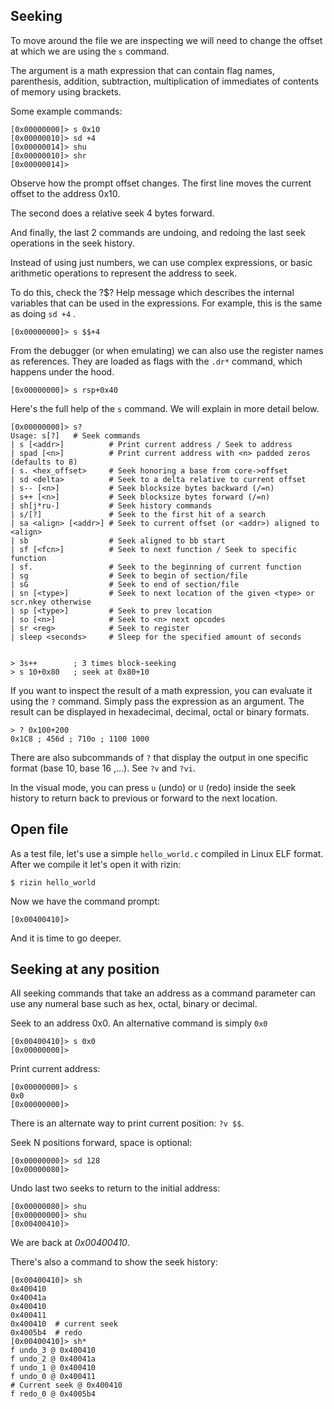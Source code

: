 ## Seeking

To move around the file we are inspecting we will need to change the offset at which we are using the `s` command.

The argument is a math expression that can contain flag names, parenthesis, addition, subtraction, multiplication of immediates of contents of memory using brackets.

Some example commands:

```
[0x00000000]> s 0x10
[0x00000010]> sd +4
[0x00000014]> shu
[0x00000010]> shr
[0x00000014]>
```

Observe how the prompt offset changes. The first line moves the current offset to the address 0x10.

The second does a relative seek 4 bytes forward.

And finally, the last 2 commands are undoing, and redoing the last seek operations in the seek history.

Instead of using just numbers, we can use complex expressions, or basic arithmetic operations to represent the address to seek.

To do this, check the ?$? Help message which describes the internal variables that can be used in the expressions. For example, this is the same as doing `sd +4` .

```
[0x00000000]> s $$+4
```

From the debugger (or when emulating) we can also use the register names as references. They are loaded as flags with the `.dr*` command, which happens under the hood.

```
[0x00000000]> s rsp+0x40
```

Here's the full help of the `s` command. We will explain in more detail below.

```
[0x00000000]> s?
Usage: s[?]   # Seek commands
| s [<addr>]          # Print current address / Seek to address
| spad [<n>]          # Print current address with <n> padded zeros (defaults to 8)
| s. <hex_offset>     # Seek honoring a base from core->offset
| sd <delta>          # Seek to a delta relative to current offset
| s-- [<n>]           # Seek blocksize bytes backward (/=n)
| s++ [<n>]           # Seek blocksize bytes forward (/=n)
| sh[j*ru-]           # Seek history commands
| s/[?]               # Seek to the first hit of a search
| sa <align> [<addr>] # Seek to current offset (or <addr>) aligned to <align>
| sb                  # Seek aligned to bb start
| sf [<fcn>]          # Seek to next function / Seek to specific function
| sf.                 # Seek to the beginning of current function
| sg                  # Seek to begin of section/file
| sG                  # Seek to end of section/file
| sn [<type>]         # Seek to next location of the given <type> or scr.nkey otherwise
| sp [<type>]         # Seek to prev location
| so [<n>]            # Seek to <n> next opcodes
| sr <reg>            # Seek to register
| sleep <seconds>     # Sleep for the specified amount of seconds


> 3s++        ; 3 times block-seeking
> s 10+0x80   ; seek at 0x80+10
```

If you want to inspect the result of a math expression, you can evaluate it using the `?` command. Simply pass the expression as an argument. The result can be displayed in hexadecimal, decimal, octal or binary formats.

```
> ? 0x100+200
0x1C8 ; 456d ; 710o ; 1100 1000
```

There are also subcommands of `?` that display the output in one specific format (base 10, base 16 ,...). See `?v` and `?vi`.

In the visual mode, you can press `u` (undo) or `U` (redo) inside the seek history to return back to previous or forward to the next location.

## Open file

As a test file, let's use a simple `hello_world.c` compiled in Linux ELF format.
After we compile it let's open it with rizin:

```
$ rizin hello_world
```

Now we have the command prompt:

```
[0x00400410]>
```

And it is time to go deeper.

## Seeking at any position

All seeking commands that take an address as a command parameter can use any numeral base
such as hex, octal, binary or decimal.

Seek to an address 0x0. An alternative command is simply `0x0`

```
[0x00400410]> s 0x0
[0x00000000]>
```

Print current address:
```
[0x00000000]> s
0x0
[0x00000000]>
```

There is an alternate way to print current position: `?v $$`.

Seek N positions forward, space is optional:

```
[0x00000000]> sd 128
[0x00000080]>
```

Undo last two seeks to return to the initial address:

```
[0x00000080]> shu
[0x00000000]> shu
[0x00400410]>
```

We are back at _0x00400410_.

There's also a command to show the seek history:

```
[0x00400410]> sh
0x400410 
0x40041a 
0x400410 
0x400411 
0x400410  # current seek
0x4005b4  # redo
[0x00400410]> sh*
f undo_3 @ 0x400410
f undo_2 @ 0x40041a
f undo_1 @ 0x400410
f undo_0 @ 0x400411
# Current seek @ 0x400410
f redo_0 @ 0x4005b4
```

